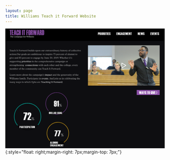 ```yaml
---
layout: page
title: Williams Teach it Forward Website
---
```


![Teach it Forward](/img/teachitfwd.png){:style="float: right;margin-right: 7px;margin-top: 7px;"}

